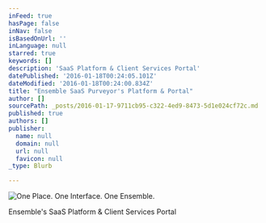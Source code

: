 ```yaml
---
inFeed: true
hasPage: false
inNav: false
isBasedOnUrl: ''
inLanguage: null
starred: true
keywords: []
description: 'SaaS Platform & Client Services Portal'
datePublished: '2016-01-18T00:24:05.101Z'
dateModified: '2016-01-18T00:24:00.834Z'
title: "Ensemble SaaS Purveyor's Platform & Portal"
author: []
sourcePath: _posts/2016-01-17-9711cb95-c322-4ed9-8473-5d1e024cf72c.md
published: true
authors: []
publisher:
  name: null
  domain: null
  url: null
  favicon: null
_type: Blurb

---
```

![One Place.  One Interface.  One Ensemble.](https://s3-us-west-2.amazonaws.com/the-grid-img/p/cdd4ea0e00e027d1819057ec7a02a199570ec930.png)

Ensemble's SaaS Platform & Client Services Portal